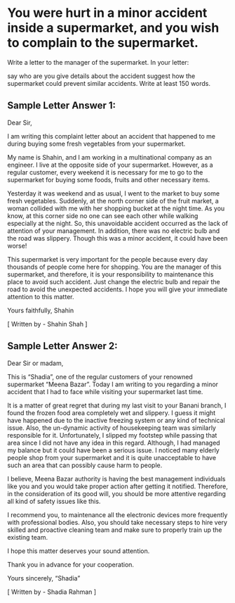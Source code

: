 # You were hurt in a minor accident inside a supermarket, and you wish to complain to the supermarket. 

Write a letter to the manager of the supermarket.
In your letter:


 
say who are you
give details about the accident
suggest how the supermarket could prevent similar accidents.
Write at least 150 words.

## Sample Letter Answer 1:

Dear Sir,

I am writing this complaint letter about an accident that happened to me during buying some fresh vegetables from your supermarket.

My name is Shahin, and I am working in a multinational company as an engineer. I live at the opposite side of your supermarket. However, as a regular customer, every weekend it is necessary for me to go to the supermarket for buying some foods, fruits and other necessary items.

Yesterday it was weekend and as usual, I went to the market to buy some fresh vegetables. Suddenly, at the north corner side of the fruit market, a woman collided with me with her shopping bucket at the night time. As you know, at this corner side no one can see each other while walking especially at the night. So, this unavoidable accident occurred as the lack of attention of your management. In addition, there was no electric bulb and the road was slippery. Though this was a minor accident, it could have been worse!

This supermarket is very important for the people because every day thousands of people come here for shopping. You are the manager of this supermarket, and therefore, it is your responsibility to maintenance this place to avoid such accident. Just change the electric bulb and repair the road to avoid the unexpected accidents. I hope you will give your immediate attention to this matter.

Yours faithfully,
 Shahin

[ Written by - Shahin Shah ]

 

## Sample Letter Answer 2:

Dear Sir or madam,

This is “Shadia”, one of the regular customers of your renowned supermarket “Meena Bazar”. Today I am writing to you regarding a minor accident that I had to face while visiting your supermarket last time.

It is a matter of great regret that during my last visit to your Banani branch, I found the frozen food area completely wet and slippery. I guess it might have happened due to the inactive freezing system or any kind of technical issue. Also, the un-dynamic activity of housekeeping team was similarly responsible for it. Unfortunately, I slipped my footstep while passing that area since I did not have any idea in this regard. Although, I had managed my balance but it could have been a serious issue. I noticed many elderly people shop from your supermarket and it is quite unacceptable to have such an area that can possibly cause harm to people.

I believe, Meena Bazar authority is having the best management individuals like you and you would take proper action after getting it notified. Therefore, in the consideration of its good will, you should be more attentive regarding all kind of safety issues like this.

I recommend you, to maintenance all the electronic devices more frequently with professional bodies. Also, you should take necessary steps to hire very  skilled and proactive cleaning team and make sure to  properly train up the existing team.

I hope this matter deserves your sound attention.

Thank you in advance for your cooperation.

Yours sincerely,
“Shadia”

[ Written by - Shadia Rahman ]

